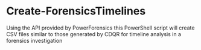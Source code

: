 # Create-ForensicsTimelines
Using the API provided by PowerForensics this PowerShell script will create CSV files similar to those generated by CDQR for timeline analysis in a forensics investigation
